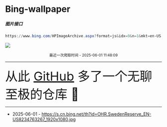 # Bing-wallpaper

##### 图片接口

```powershell
https://www.bing.com/HPImageArchive.aspx?format=js&idx=0&n=1&mkt=en-US
```

 ![](https://s.cn.bing.net/th?id=OHR.SwedenReserve_EN-US8234763267_1920x1080.jpg)

<p align='center' >
    <small>
        最近一次爬取时间 - 2025-06-01 11:48:09
    </small>
    <br>
    <hr>
    <font size=7>
        <small>
           从此 <a href='https://github.com/'>GitHub</a> 多了一个无聊至极的仓库  🍳
        </small>
    </font>
    <hr>
</p>


- 2025-06-01 - https://s.cn.bing.net/th?id=OHR.SwedenReserve_EN-US8234763267_1920x1080.jpg 
